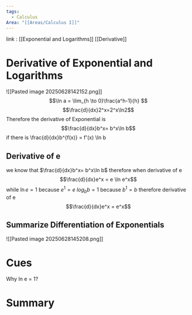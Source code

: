 ```yaml
---
tags:
  - Calculus
Area: "[[Areas/Calculus I]]"
---
```

link : [[Exponential and Logarithms]] [[Derivative]]
# Derivative of Exponential and Logarithms
![[Pasted image 20250628142152.png]]
$$\ln a = \lim_{h \to 0}\frac{a^h-1}{h} $$
$$\frac{d}{dx}2^x=2^x\ln2$$
Therefore the derivative of Exponential is 
$$\frac{d}{dx}b^x= b^x\ln b$$
if there is
\frac{d}{dx}b^{f(x)} = f'(x) \ln b
## Derivative of e
we know that $\frac{d}{dx}b^x= b^x\ln b$ therefore when derivative of e 
$$\frac{d}{dx}e^x = e \ln e^x$$
while $\ln e = 1$ because $e^1 = e$
$log_b b = 1$ because $b^1 = b$
therefore derivative of e
$$\frac{d}{dx}e^x = e^x$$
## Summarize Differentiation of Exponentials
![[Pasted image 20250628145208.png]]
# Cues
Why ln e = 1?
# Summary
```

```